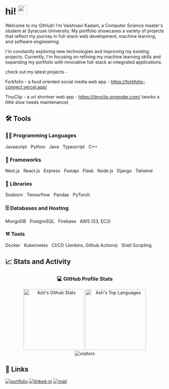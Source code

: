<!-- ### Hi there 👋 


**ash413/ash413** is a ✨ _special_ ✨ repository because its `README.md` (this file) appears on your GitHub profile.

Here are some ideas to get you started:

- 🔭 I’m currently working on ...
- 🌱 I’m currently learning ...
- 👯 I’m looking to collaborate on ...
- 🤔 I’m looking for help with ...
- 💬 Ask me about ...
- 📫 How to reach me: ...
- 😄 Pronouns: ...
- ⚡ Fun fact: ...
-->

# hi! <img src="https://media.giphy.com/media/hvRJCLFzcasrR4ia7z/giphy.gif" width="29px" height="29px">

<!-- ## 🚀 About Me -->

<!-- 🎓 I am Vaishnavi Kadam, a **Front End Web Developer** and a **Machine Learning Enthusiast**. I am currently a graduate student at Syracuse University pursuing Computer Science! I did my Bachelors in **Computer Science & Technology**,graduating in 2024. -->

<!--👨‍💻 I enjoy contributing to **Open Source Projects** and have contributed to several Gigantic Organizations including, **Material UI**, **Microsoft**, **Amazon**, **Webhint**, and countless others. I am really enthusiastic about learning new technology. In 2021, I learned **Next.js**, **Progressive Web App (PWA)**, **GraphQL**, **Micro-Frontend Architecture** and **Blockchain development & DApps**. I got started with [**Freelancing**](https://www.upwork.com/freelancers/~01c12e516ee1d35044) and [**Blogging**](https://dev.to/ruppysuppy) quite recently and made a name for myself.-->

<!-- 👨‍💻 I am really enthusiastic about learning new technology. In 2024, I learnt **Expressjs** and **JWT**. -->

<!-- 📚 I also love reading books on **personal development** & **financial literacy**. My favorite ones are **Atomic Habits** by _Darren Hardy_ in the genre of personal development and **Rich Dad Poor Dad** by _Robert Kiyosaki_ in the genre of financial literacy. -->

<!--🏸 I also love **sports**, mostly love playing **badminton** and **cricket** .-->

Welcome to my GitHub! I'm Vaishnavi Kadam, a Computer Science master's student at Syracuse University. My portfolio showcases a variety of projects that reflect my journey in full-stack web development, machine learning, and software engineering.

I'm constantly exploring new technologies and improving my existing projects. Currently, I'm focusing on refining my machine learning skills and expanding my portfolio with innovative full-stack ai-integrated applications.

check out my latest projects - 

Forkfolio - a food oriented social media web app - https://forkfolio-connect.vercel.app/

TinyClip - a url shortner web app - https://tinyclip.onrender.com/
(works a little slow needs maintenance)

## 🛠️ Tools
<div align=flex>
 <h3>👨‍💻 Programming Languages</h3>

  <p>
      <a>Javascript</a> 
     &nbsp
      <a>Python</a>
     &nbsp
      <a>Java</a>
     &nbsp
      <a>Typescript</a>
     &nbsp
      <a>C++</a>
  </p>

  <h3>🧰 Frameworks</h3>

  <p>
      <a>Next.js</a>
      &nbsp
      <a>React.js</a>
      &nbsp
      <a>Express</a>
      &nbsp
      <a>Fastapi</a>
      &nbsp
      <a>Flask</a>
      &nbsp
      <a>Node.js</a>
      &nbsp
      <a>Django</a>
      &nbsp
      <a>Tailwind</a>
  </p>

  <h3>🐍 Libraries</h3>

  <p>
      <a>Seaborn</a>
      &nbsp
      <a>Tensorflow</a>
      &nbsp
      <a>Pandas</a>
      &nbsp
      <a>PyTorch</a>
  </p>

  <h3>🗄️ Databases and Hosting</h3>

  <p>
      <a>MongoDB</a>
       &nbsp
      <a>PostgreSQL</a>
       &nbsp
      <a>Firebase</a>
       &nbsp
      <a>AWS (S3, EC2)</a>
  </p>

  <h3>⚒️ Tools</h3>

  <p>
      <a>Docker</a>
       &nbsp
      <a>Kubernetes</a>
       &nbsp
      <a>CI/CD (Jenkins, Github Actions)</a>
       &nbsp
      <a>Shell Scripting</a
  </p>
</div>
  
## 📈 Stats and Activity

<div align="center">
      <h3>💻 GitHub Profile Stats</h3>
      <!-- https://github.com/anuraghazra/github-readme-stats -->
      <a href="https://github.com/anuraghazra/github-readme-stats"><img alt="Ash's Github Stats" src="https://denvercoder1-github-readme-stats.vercel.app/api/?username=ash413&show_icons=true&include_all_commits=true&count_private=true&theme=react&hide_border=true&bg_color=1F222E&title_color=F85D7F&icon_color=F8D866" height="192px"/></a>
      <a href="https://github.com/anuraghazra/github-readme-stats"><img alt="Ash's Top Languages" src="https://denvercoder1-github-readme-stats.vercel.app/api/top-langs/?username=ash413&langs_count=8&layout=compact&theme=react&hide_border=true&bg_color=1F222E&title_color=F85D7F&icon_color=F8D866&hide=Jupyter%20Notebook,Roff" height="192px"/></a>
      <br/>
    <img src="https://visitor-badge.laobi.icu/badge?page_id=ash413.ash413" alt="visitors">
</div>


## 🔗 Links

[![portfolio](https://img.shields.io/badge/Portfolio-5340ff?style=for-the-badge&logo=Google-chrome&logoColor=white)](https://portfolio-vaishnavikadam.vercel.app/) 
[![linked-in](https://img.shields.io/badge/Linked_In-0077B5?style=for-the-badge&logo=LinkedIn&logoColor=white)](https://www.linkedin.com/in/vaishnavikadam4/)
[![mail](https://img.shields.io/badge/Gmail-D14836?style=for-the-badge&logo=Gmail&logoColor=white)](mailto:vkadam01@syr.edu)
